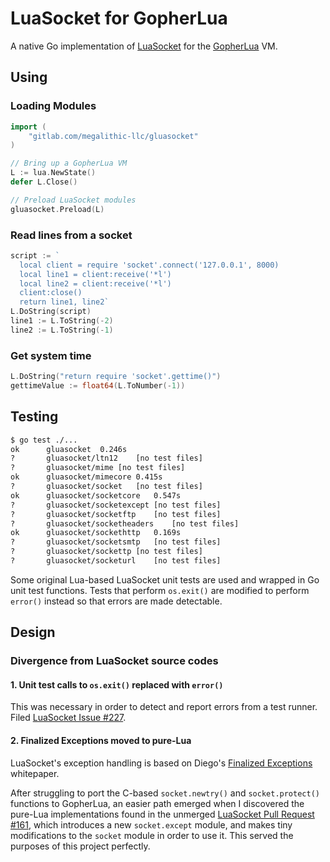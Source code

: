 # LuaSocket for GopherLua

A native Go implementation of [LuaSocket](https://github.com/diegonehab/luasocket) for the
[GopherLua](https://github.com/yuin/gopher-lua) VM.

## Using

### Loading Modules

```go
import (
	"gitlab.com/megalithic-llc/gluasocket"
)

// Bring up a GopherLua VM
L := lua.NewState()
defer L.Close()

// Preload LuaSocket modules
gluasocket.Preload(L)
```

### Read lines from a socket

```go
script := `
  local client = require 'socket'.connect('127.0.0.1', 8000)
  local line1 = client:receive('*l')
  local line2 = client:receive('*l')
  client:close()
  return line1, line2`
L.DoString(script)
line1 := L.ToString(-2)
line2 := L.ToString(-1)
```

### Get system time

```go
L.DoString("return require 'socket'.gettime()")
gettimeValue := float64(L.ToNumber(-1))
```

## Testing

```bash
$ go test ./...
ok  	gluasocket	0.246s
?   	gluasocket/ltn12	[no test files]
?   	gluasocket/mime	[no test files]
ok  	gluasocket/mimecore	0.415s
?   	gluasocket/socket	[no test files]
ok  	gluasocket/socketcore	0.547s
?   	gluasocket/socketexcept	[no test files]
?   	gluasocket/socketftp	[no test files]
?   	gluasocket/socketheaders	[no test files]
ok  	gluasocket/sockethttp	0.169s
?   	gluasocket/socketsmtp	[no test files]
?   	gluasocket/sockettp	[no test files]
?   	gluasocket/socketurl	[no test files]
```

Some original Lua-based LuaSocket unit tests are used and wrapped in Go unit test functions. Tests that perform `os.exit()` are modified to perform `error()` instead so that errors are made detectable.

## Design

### Divergence from LuaSocket source codes

#### 1. Unit test calls to `os.exit()` replaced with `error()`

This was necessary in order to detect and report errors from a test runner. Filed [LuaSocket Issue #227](https://github.com/diegonehab/luasocket/issues/227).

#### 2. Finalized Exceptions moved to pure-Lua

LuaSocket's exception handling is based on Diego's [Finalized Exceptions](http://lua-users.org/wiki/FinalizedExceptions) whitepaper.

After struggling to port the C-based `socket.newtry()` and `socket.protect()` functions to GopherLua, an easier path emerged when I discovered the pure-Lua implementations found in the unmerged [LuaSocket Pull Request #161](https://github.com/diegonehab/luasocket/pull/161), which introduces a new `socket.except` module, and makes tiny modifications to the `socket` module in order to use it. This served the purposes of this project perfectly.
